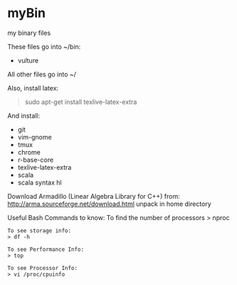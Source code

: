 # myBin
my binary files

These files go into ~/bin:
- vulture

All other files go into ~/

Also, install latex:
> sudo apt-get install texlive-latex-extra

And install:
- git
- vim-gnome
- tmux
- chrome
- r-base-core
- texlive-latex-extra
- scala
- scala syntax hl

Download Armadillo (Linear Algebra Library for C++) from:
    http://arma.sourceforge.net/download.html
    unpack in home directory

Useful Bash Commands to know:
    To find the number of processors
    > nproc
    
    To see storage info:
    > df -h
    
    To see Performance Info:
    > top
    
    To see Processor Info:
    > vi /proc/cpuinfo
